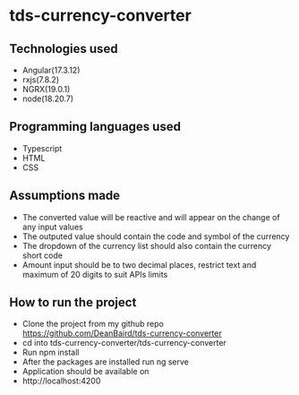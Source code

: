 # tds-currency-converter
 
## Technologies used

- Angular(17.3.12)
- rxjs(7.8.2)
- NGRX(19.0.1)
- node(18.20.7)

## Programming languages used

- Typescript
- HTML
- CSS

## Assumptions made

- The converted value will be reactive and will appear on the change of any input values
- The outputed value should contain the code and symbol of the currency
- The dropdown of the currency list should also contain the currency short code
- Amount input should be to two decimal places, restrict text and maximum of 20 digits to suit APIs limits

## How to run the project

- Clone the project from my github repo https://github.com/DeanBaird/tds-currency-converter
- cd into tds-currency-converter/tds-currency-converter
- Run npm install
- After the packages are installed run ng serve
- Application should be available on 
- http://localhost:4200




